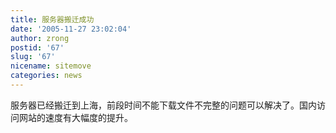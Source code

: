 ```yaml
---
title: 服务器搬迁成功
date: '2005-11-27 23:02:04'
author: zrong
postid: '67'
slug: '67'
nicename: sitemove
categories: news
---
```


服务器已经搬迁到上海，前段时间不能下载文件不完整的问题可以解决了。国内访问网站的速度有大幅度的提升。


